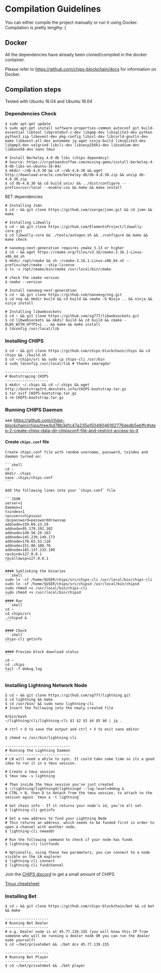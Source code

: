 # Compilation Guidelines

You can either compile the project manually or run it using Docker. Compilation is pretty lengthy :) 

## Docker

All the dependencies have already been cloned/compiled in the docker container. 

Please refer to https://github.com/chips-blockchain/docs for information on Docker.

## Compilation steps

Tested with Ubuntu 16.04 and Ubuntu 18.04

### Dependencies Check 

```
$ sudo apt-get update
$ sudo apt-get install software-properties-common autoconf git build-essential libtool libprotobuf-c-dev libgmp-dev libsqlite3-dev python python3 zip libevent-dev pkg-config libssl-dev libcurl4-gnutls-dev make libboost-all-dev automake jq wget ninja-build libsqlite3-dev libgmp3-dev valgrind libcli-dev libsecp256k1-dev libsodium-dev libbase58-dev nano tmux

# Install Berkeley 4.8 db libs (chips dependecy)
# Source: https://cryptoandcoffee.com/mining-gems/install-berkeley-4-8-db-libs-on-ubuntu-16-04/
$ mkdir ~/db-4.8.30 && cd ~/db-4.8.30 && wget http://download.oracle.com/berkeley-db/db-4.8.30.zip && unzip db-4.8.30.zip
$ cd db-4.8.30 && cd build_unix/ && ../dist/configure --prefix=/usr/local --enable-cxx && make && make install
```

BET dependencies
```
# Installing Jsmn 
$ cd ~ && git clone https://github.com/zserge/jsmn.git && cd jsmn && make

# Installing Libwally 
$ cd ~ && git clone https://github.com/ElementsProject/libwally-core.git
$ cd libwally-core && ./tools/autogen.sh && ./configure && make && make check

# nanomsg-next-generation requires cmake 3.13 or higher
$ cd ~ && wget https://cmake.org/files/v3.16/cmake-3.16.1-Linux-x86_64.sh
$ mkdir /opt/cmake && sh ~/cmake-3.16.1-Linux-x86_64.sh --prefix=/opt/cmake --skip-license
$ ln -s /opt/cmake/bin/cmake /usr/local/bin/cmake

# check the cmake version
$ cmake --version

# Install nanomsg-next-generation  
$ cd ~ && git clone https://github.com/nanomsg/nng.git
$ cd nng && mkdir build && cd build && cmake -G Ninja .. && ninja && ninja install

# Installing libwebsockets
$ cd ~ && git clone https://github.com/sg777/libwebsockets.git
$ cd libwebsockets && mkdir build && cd build && cmake -DLWS_WITH_HTTP2=1 .. && make && make install
$ ldconfig /usr/local/lib

```

### Installing CHIPS
```
$ cd ~ && git clone https://github.com/chips-blockchain/chips && cd chips && ./build.sh
$ cd ~/chips/src && sudo cp chips-cli /usr/bin
$ sudo ldconfig /usr/local/lib # thanks smaragda!

--------------------
# Bootstraping CHIPS
--------------------
$ mkdir ~/.chips && cd ~/.chips && wget http://bootstrap3rd.dexstats.info/CHIPS-bootstrap.tar.gz
$ tar xvzf CHIPS-bootstrap.tar.gz
$ rm CHIPS-bootstrap.tar.gz
```

### Running CHIPS Daemon

see https://github.com/chips-blockchain/chips/tree/bd78b3d1c47a235e15049046162776dedb5ebffc#step-2-create-chips-data-dir-chipsconf-file-and-restrict-access-to-it

  #### Create `chips.conf` file

    Create chips.conf file with random username, password, txindex and daemon turned on:
    
    ```shell
    cd ~
    mkdir .chips
    nano .chips/chips.conf
    ```

    Add the following lines into your `chips.conf` file

    ```JSON
    server=1
    daemon=1
    txindex=1
    rpcuser=chipsuser
    rpcpassword=passworddrowssap
    addnode=159.69.23.29
    addnode=95.179.192.102
    addnode=149.56.29.163
    addnode=145.239.149.173
    addnode=178.63.53.110
    addnode=151.80.108.76
    addnode=185.137.233.199
    rpcbind=127.0.0.1
    rpcallowip=127.0.0.1
    ```

    #### Symlinking the binaries
    ```shell
    sudo ln -sf /home/$USER/chips/src/chips-cli /usr/local/bin/chips-cli
    sudo ln -sf /home/$USER/chips/src/chipsd /usr/local/bin/chipsd
    sudo chmod +x /usr/local/bin/chips-cli
    sudo chmod +x /usr/local/bin/chipsd
    ```
    #### Run
    ```shell
    cd ~
    cd chips/src
    ./chipsd &
    ```

    #### Check
    ```shell
    chips-cli getinfo
    ```

    #### Preview block download status
    ```
    cd ~
    cd .chips
    tail -f debug.log
    ```

### Installing Lightning Network Node

```
$ cd ~ && git clone https://github.com/sg777/lightning.git
$ cd lightning && make
$ cd /usr/bin/ && sudo nano lightning-cli
# Insert the following into the newly created file

#/bin/bash
~/lightning/cli/lightning-cli $1 $2 $3 $4 $5 $6 | jq .

# ctrl + O to save the output and ctrl + X to exit nano editor

$ chmod +x /usr/bin/lightning-cli

------------------------------
# Running the Lightning Daemon
------------------------------
# LN will need a while to sync. It could take some time so its a good idea to run it in a tmux session.

# Create a tmux session
$ tmux new -s lightning

# Then inside the tmux session you've just created
$ ~/lightning/lightningd/lightningd --log-level=debug &
# CTRL + B, then D to detach from the tmux session, to attach to the session again `tmux a -t lightning`

# Get chain info - If it returns your node’s id, you’re all set.
$ lightning-cli getinfo

# Get a new address to fund your Lightning Node
# This returns an address, which needs to be funded first in order to open a channel with another node.
$ lightning-cli newaddr

# Run the following command to check if your node has funds
$ lightning-cli listfunds

# Optionally, using these two parameters, you can connect to a node visible on the LN explorer
$ lightning-cli connect
$ lightning-cli fundchannel
```

Join the [CHIPS discord](https://discord.gg/bcSpzWb) to get a small amount of CHIPS

[Tmux cheatsheet](https://tmuxcheatsheet.com/)

### Installing Bet
```
$ cd ~ && git clone https://github.com/chips-blockchain/bet && cd bet && make

--------------------
# Running Bet Dealer
--------------------
# e.g. Dealer node is at 45.77.139.155 (you will know this IP from someone who will be running a dealer node OR you can run the dealer node yourself)
$ cd ~/bet/privatebet && ./bet dcv 45.77.139.155

--------------------
# Running Bet Player
--------------------
$ cd ~/bet/privatebet && ./bet player
```
